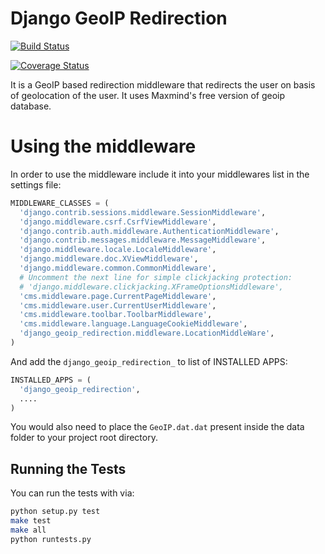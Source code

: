 Django GeoIP Redirection
========================

[![Build Status](https://travis-ci.org/vinitkumar/django_geoip_redirection.svg?branch=feature/add-plugin-doc)](https://travis-ci.org/vinitkumar/django_geoip_redirection)

[![Coverage Status](https://coveralls.io/repos/vinitkumar/django_geoip_redirection/badge.png)](https://coveralls.io/r/vinitkumar/django_geoip_redirection)

It is a GeoIP based redirection middleware that redirects the user on basis of
geolocation of the user. It uses Maxmind's free version of geoip database.


Using the middleware
====================

In order to use the middleware include it into your middlewares list in the
settings file:

```python
MIDDLEWARE_CLASSES = (
  'django.contrib.sessions.middleware.SessionMiddleware',
  'django.middleware.csrf.CsrfViewMiddleware',
  'django.contrib.auth.middleware.AuthenticationMiddleware',
  'django.contrib.messages.middleware.MessageMiddleware',
  'django.middleware.locale.LocaleMiddleware',
  'django.middleware.doc.XViewMiddleware',
  'django.middleware.common.CommonMiddleware',
  # Uncomment the next line for simple clickjacking protection:
  # 'django.middleware.clickjacking.XFrameOptionsMiddleware',
  'cms.middleware.page.CurrentPageMiddleware',
  'cms.middleware.user.CurrentUserMiddleware',
  'cms.middleware.toolbar.ToolbarMiddleware',
  'cms.middleware.language.LanguageCookieMiddleware',
  'django_geoip_redirection.middleware.LocationMiddleWare',
)
```
And add the `django_geoip_redirection_` to list of INSTALLED APPS:

```python
INSTALLED_APPS = (
  'django_geoip_redirection',
  ....
)
```

You would also need to place the `GeoIP.dat.dat` present inside the data folder to
your project root directory.




Running the Tests
------------------

You can run the tests with via:

```bash
python setup.py test
make test
make all
python runtests.py
```
